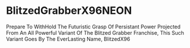 # BlitzedGrabberX96NEON
Prepare To WithHold The Futuristic Grasp Of Persistant Power Projected From An All Powerful Variant Of The Blitzed Grabber Franchise, This Such Variant Goes By The EverLasting Name, BlitzedX96
